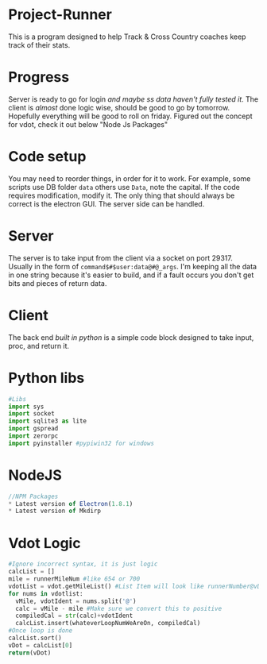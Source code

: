 # Project-Runner
This is a  program designed to help Track &amp; Cross Country coaches keep track of their stats.
# Progress
  Server is ready to go for login *and maybe ss data haven't fully tested it*. The client is *almost* done logic wise, should be good to go by tomorrow. Hopefully everything will be good to roll on friday. 
  Figured out the concept for vdot, check it out below "Node Js Packages"
# Code setup
You may need to reorder things, in order for it to work. For example, some scripts use DB folder `data` others use `Data`, note the capital. If the code requires modification, modify it. The only thing that should always be correct is the electron GUI. The server side can be handled.

# Server
  The server is to take input from the client via a socket on port 29317. Usually in the form of `command$#$user:data@#@_args`. I'm keeping all the data in one string because it's easier to build, and if a fault occurs you don't get bits and pieces of return data.
# Client
  The back end *built in python* is a simple code block designed to take input, proc, and return it. 
# Python libs
  ``` python
  #Libs
  import sys
  import socket
  import sqlite3 as lite
  import gspread
  import zerorpc
  import pyinstaller #pypiwin32 for windows
```

# NodeJS
  ``` javascript
  //NPM Packages
  * Latest version of Electron(1.8.1)
  * Latest version of Mkdirp
```

# Vdot Logic
  ``` python
  #Ignore incorrect syntax, it is just logic
  calcList = []
  mile = runnerMileNum #like 654 or 700
  vdotList = vdot.getMileList() #List Item will look like runnerNumber@vDotNum // 543@56
  for nums in vdotlist:
    vMile, vdotIdent = nums.split('@')
    calc = vMile - mile #Make sure we convert this to positive
    compiledCal = str(calc)+vdotIdent
    calcList.insert(whateverLoopNumWeAreOn, compiledCal)
  #Once loop is done
  calcList.sort()
  vDot = calcList[0]
  return(vDot)
  ```
